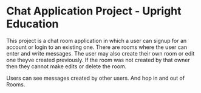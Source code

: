 # Chat Application Project - Upright Education

This project is a chat room application in which a user can signup for an account or login to an existing one.
There are rooms where the user can enter and write messages. The user may also create their own room or edit one
theyve created previously. If the room was not created by that owner then they cannot make edits or delete the room.

Users can see messages created by other users. And hop in and out of Rooms.

